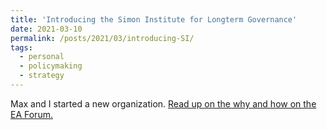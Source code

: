 ```yaml
---
title: 'Introducing the Simon Institute for Longterm Governance'
date: 2021-03-10
permalink: /posts/2021/03/introducing-SI/
tags:
  - personal
  - policymaking
  - strategy
---
```


Max and I started a new organization. [Read up on the why and how on the EA Forum.](https://forum.effectivealtruism.org/posts/eKn7TDxMSSsoHhcap/introducing-the-simon-institute-for-longterm-governance-si)
